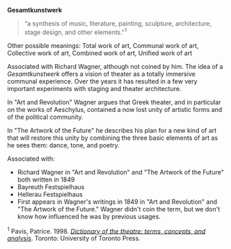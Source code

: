 **Gesamtkunstwerk**

> “a synthesis of music, literature, painting, sculpture, architecture, stage design, and other elements."<sup>1</sup>

Other possible meanings: Total work of art, Communal work of art, Collective work of art, Combined work of art, Unified work of art

Associated with Richard Wagner, although not coined by him. The idea of  a _Gesamtkunstwerk_ offers a vision of theater as a totally immersive communal experience. Over the years it has resulted in a few very important experiments with staging and theater architecture.

In "Art and Revolution" Wagner argues that Greek theater, and in particular on the works of Aeschylus, contained a now lost unity of artistic forms and of the political community.

In "The Artwork of the Future" he describes his plan for a new kind of art that will restore this unity by combining the three basic elements of art as he sees them: dance, tone, and poetry.

Associated with:

- Richard Wagner in "Art and Revolution" and "The Artwork of the Future" both written in 1849
- Bayreuth Festspielhaus
- Hellerau Festspielhaus
- First appears in Wagner's writings in 1849 in "Art and Revolution" and "The Artwork of the Future." Wagner didn't coin the term, but we don't know how influenced he was by previous usages.

<sup>1</sup> Pavis, Patrice. 1998. [_Dictionary of the theatre: terms, concepts, and analysis_](http://www.worldcat.org/oclc/39070380). Toronto: University of Toronto Press.
